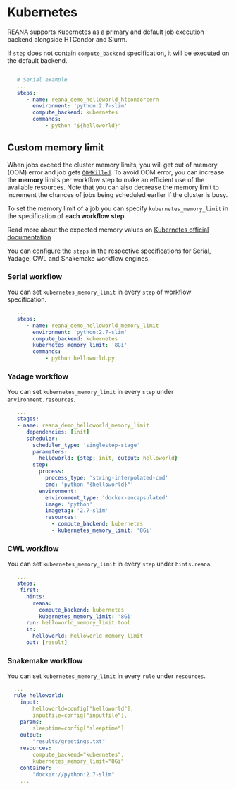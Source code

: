 # Kubernetes

REANA supports Kubernetes as a primary and default job execution backend alongside
HTCondor and Slurm.

If `step` does not contain `compute_backend` specification, it will be executed
on the default backend.

```yaml hl_lines="6"

   # Serial example
   ...
   steps:
      - name: reana_demo_helloworld_htcondorcern
        environment: 'python:2.7-slim'
        compute_backend: kubernetes
        commands:
            - python "${helloworld}"
```

## Custom memory limit

When jobs exceed the cluster memory limits, you will get out of memory (OOM) error and job gets [`OOMKilled`](https://kubernetes.io/docs/concepts/configuration/manage-resources-containers/#requests-and-limits). To avoid OOM error, you can increase the **memory** limits per workflow step to make an efficient use of the available resources. Note that you can also decrease the memory limit to increment the chances of jobs being scheduled earlier if the cluster is busy.

To set the memory limit of a job you can specify `kubernetes_memory_limit` in the specification of **each workflow step**.

Read more about the expected memory values on [Kubernetes official documentation](https://kubernetes.io/docs/concepts/configuration/manage-resources-containers/#meaning-of-memory)

You can configure the `steps` in the respective specifications for Serial, Yadage, CWL and Snakemake workflow engines.

### Serial workflow

You can set `kubernetes_memory_limit` in every `step` of workflow specification.

```yaml hl_lines="6"
   ...
   steps:
      - name: reana_demo_helloworld_memory_limit
        environment: 'python:2.7-slim'
        compute_backend: kubernetes
        kubernetes_memory_limit: '8Gi'
        commands:
            - python helloworld.py
```

### Yadage workflow

You can set `kubernetes_memory_limit` in every `step` under `environment.resources`.

```yaml hl_lines="19"
   ...
   stages:
   - name: reana_demo_helloworld_memory_limit
      dependencies: [init]
      scheduler:
        scheduler_type: 'singlestep-stage'
        parameters:
          helloworld: {step: init, output: helloworld}
        step:
          process:
            process_type: 'string-interpolated-cmd'
            cmd: 'python "{helloworld}"'
          environment:
            environment_type: 'docker-encapsulated'
            image: 'python'
            imagetag: '2.7-slim'
            resources:
              - compute_backend: kubernetes
              - kubernetes_memory_limit: '8Gi'
```

### CWL workflow

You can set `kubernetes_memory_limit` in every `step` under `hints.reana`.

```yaml hl_lines="7"
   ...
   steps:
    first:
      hints:
        reana:
          compute_backend: kubernetes
          kubernetes_memory_limit: '8Gi'
      run: helloworld_memory_limit.tool
      in:
        helloworld: helloworld_memory_limit
      out: [result]
```

### Snakemake workflow

You can set `kubernetes_memory_limit` in every `rule` under `resources`.

```yaml hl_lines="12"
  ...
  rule helloworld:
    input:
        helloworld=config["helloworld"],
        inputfile=config["inputfile"],
    params:
        sleeptime=config["sleeptime"]
    output:
        "results/greetings.txt"
    resources:
        compute_backend="kubernetes",
        kubernetes_memory_limit="8Gi"
    container:
        "docker://python:2.7-slim"
    ...
```
